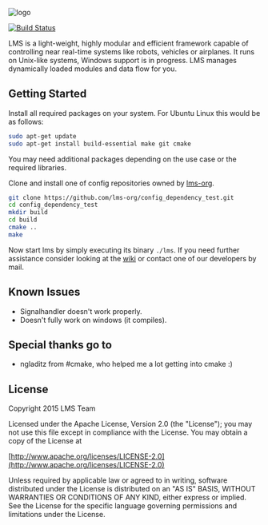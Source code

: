 ![logo](https://github.com/Phibedy/LMS/blob/master/lms_banner.jpg)

[![Build Status](https://travis-ci.org/lms-org/LMS.svg?branch=master)](https://travis-ci.org/lms-org/LMS)

LMS is a light-weight, highly modular and efficient framework capable of controlling
near real-time systems like robots, vehicles or airplanes. It runs on Unix-like systems,
Windows support is in progress. LMS manages dynamically loaded modules and data flow for you.

## Getting Started
Install all required packages on your system. For Ubuntu Linux this would be as follows:

```sh
sudo apt-get update
sudo apt-get install build-essential make git cmake
```

You may need additional packages depending on the use case or the required libraries.

Clone and install one of config repositories owned by [lms-org](https://github.com/lms-org).

```sh
git clone https://github.com/lms-org/config_dependency_test.git
cd config_dependency_test
mkdir build
cd build
cmake ..
make
```

Now start lms by simply executing its binary `./lms`. If you need further assistance consider
looking at the [wiki](https://github.com/Phibedy/LMS/wiki) or contact one
of our developers by mail.

## Known Issues
- Signalhandler doesn't work properly.
- Doesn't fully work on windows (it compiles).

## Special thanks go to
- ngladitz from #cmake, who helped me a lot getting into cmake :)

## License
Copyright 2015 LMS Team

Licensed under the Apache License, Version 2.0 (the "License");
you may not use this file except in compliance with the License.
You may obtain a copy of the License at

[http://www.apache.org/licenses/LICENSE-2.0](http://www.apache.org/licenses/LICENSE-2.0)

Unless required by applicable law or agreed to in writing, software
distributed under the License is distributed on an "AS IS" BASIS,
WITHOUT WARRANTIES OR CONDITIONS OF ANY KIND, either express or implied.
See the License for the specific language governing permissions and
limitations under the License.
